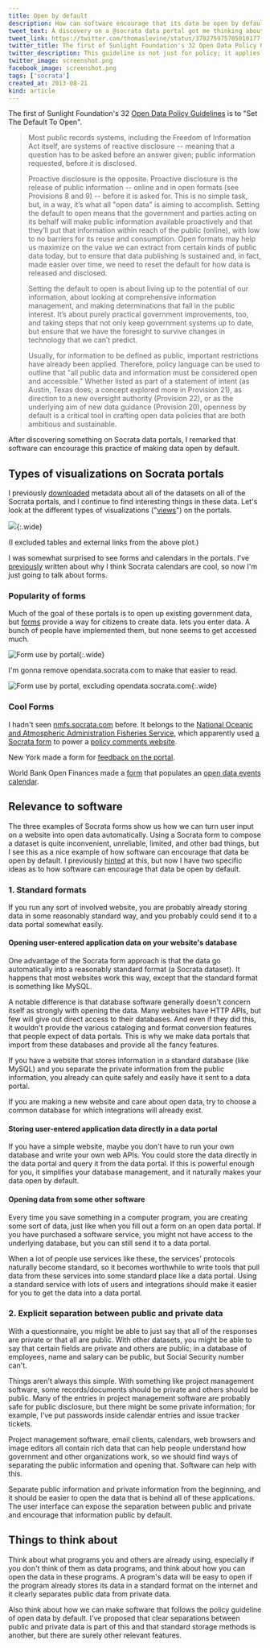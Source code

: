 ```yaml
---
title: Open by default
description: How can software encourage that its data be open by default?
tweet_text: A discovery on a @socrata data portal got me thinking about how software can encourage data to be open by default. http://thomaslevine.com/!/open-by-default
tweet_link: https://twitter.com/thomaslevine/status/370275975705010177
twitter_title: The first of Sunlight Foundation's 32 Open Data Policy Guidelines is to "Set The Default To Open".
twitter_description: This guideline is not just for policy; it applies to software too!
twitter_image: screenshot.png
facebook_image: screenshot.png
tags: ['socrata']
created_at: 2013-08-21
kind: article
---
```



The first of Sunlight Foundation's 32
[Open Data Policy Guidelines](http://sunlightfoundation.com/opendataguidelines/)
is to "Set The Default To Open".

> Most public records systems, including the Freedom of Information Act itself, are systems of reactive disclosure -- meaning that a question has to be asked before an answer given; public information requested, before it is disclosed.
>
> Proactive disclosure is the opposite. Proactive disclosure is the release of public information -- online and in open formats (see Provisions 8 and 9) -- before it is asked for. This is no simple task, but, in a way, it’s what all "open data" is aiming to accomplish. Setting the default to open means that the government and parties acting on its behalf will make public information available proactively and that they’ll put that information within reach of the public (online), with low to no barriers for its reuse and consumption. Open formats may help us maximize on the value we can extract from certain kinds of public data today, but to ensure that data publishing is sustained and, in fact, made easier over time, we need to reset the default for how data is released and disclosed.
>
> Setting the default to open is about living up to the potential of our information, about looking at comprehensive information management, and making determinations that fall in the public interest. It’s about purely practical government improvements, too, and taking steps that not only keep government systems up to date, but ensure that we have the foresight to survive changes in technology that we can’t predict.
>
> Usually, for information to be defined as public, important restrictions have already been applied. Therefore, policy language can be used to outline that "all public data and information must be considered open and accessible." Whether listed as part of a statement of intent (as Austin, Texas does; a concept explored more in Provision 21), as direction to a new oversight authority (Provision 22), or as the underlying aim of new data guidance (Provision 20), openness by default is a critical tool in crafting open data policies that are both ambitious and sustainable.

After discovering something on Socrata data portals, I remarked that
software can encourage this practice of making data open by default.

## Types of visualizations on Socrata portals
I previously [downloaded](/!/socrata-summary) metadata about all of
the datasets on all of the Socrata portals, and I continue to find
interesting things in these data. Let's look at the different types
of visualizations ("[views](/!/socrata-genealogies#term-view)") on the portals.

![](figure/not_boring.png){:.wide}

(I excluded tables and external links from the above plot.)

I was somewhat surprised to see forms and calendars in the portals.
I've [previously](/!/open-calendars) written about why I think Socrata calendars are cool,
so now I'm just going to talk about forms.

### Popularity of forms
Much of the goal of these portals is to open up existing government data, but
[forms](https://data.wa.gov/Economics/Broadband-Project-Data-Entry/38rz-krmg?) provide a way for citizens to create data.
lets you enter data. A bunch of people have implemented them, but none seems to get accessed much.

![Form use by portal](figure/form_use_3.png){:.wide}

I'm gonna remove opendata.socrata.com to make that easier to read.

![Form use by portal, excluding opendata.socrata.com](figure/form_use_4.png){:.wide}

### Cool Forms
I hadn't seen [nmfs.socrata.com](https://nmfs.socrata.com) before.
It belongs to the [National Oceanic and Atmospheric Administration Fisheries Service](http://www.nmfs.noaa.gov),
which apparently used [a Socrata form](https://nmfs.socrata.com/Government/2011-Aquaculture-Public-Comments-Form/u5id-8nqp) to power a
[policy comments website](http://www.nmfs.noaa.gov/aquaculture/policy2/).

New York made a form for [feedback on the portal](https://data.ny.gov/dataset/Give-Feedback/fq3e-q75i?).

World Bank Open Finances made a
[form](https://finances.worldbank.org/dataset/Global-Open-Data-Calendar-Entry-Form/qdbh-rfd3?)
that populates an
[open data events calendar](https://finances.worldbank.org/dataset/Global-Open-Data-Calendar/g4sx-dwxc).

## Relevance to software
The three examples of Socrata forms show us how we can turn user input on a website into
open data automatically. Using a Socrata form to compose a dataset is quite inconvenient,
unreliable, limited, and other bad things, but I see this as a nice example of how software
can encourage that data be open by default. I previously
[hinted](http://thomaslevine.com/!/socrata-calendars#opening-data-at-their-sources) at this,
but now I have two specific ideas as to how software can encourage that data be open by default.

### 1. Standard formats
If you run any sort of involved website, you are probably already storing data in some
reasonably standard way, and you probably could send it to a data portal somewhat easily.

#### Opening user-entered application data on your website's database
One advantage of the Socrata form approach is that the data go automatically into a
reasonably standard format (a Socrata dataset). It happens that most websites work this
way, except that the standard format is something like MySQL.

A notable difference is that database software generally doesn't concern itself as
strongly with opening the data. Many websites have HTTP APIs, but few will give out
direct access to their databases. And even if they did this, it wouldn't provide the
various cataloging and format conversion features that people expect of data portals.
This is why we make data portals that import from these databases and provide all the
fancy features.

If you have a website that stores information in a standard database (like MySQL) and
you separate the private information from the public information, you already can quite
safely and easily have it sent to a data portal.

If you are making a new website and care about open data, try to choose a common
database for which integrations will already exist.

#### Storing user-entered application data directly in a data portal
If you have a simple website, maybe you don't have to run your own database
and write your own web APIs. You could store the data directly in the data portal
and query it from the data portal. If this is powerful enough for you, it
simplifies your database management, and it naturally makes your data open by default.

#### Opening data from some other software
Every time you save something in a computer program, you are creating some sort
of data, just like when you fill out a form on an open data portal.
If you have purchased a software service, you might not have access to the
underlying database, but you can still send it to a data portal.

When a lot of people use services like these, the services' protocols naturally
become standard, so it becomes worthwhile to write tools that pull data from these
services into some standard place like a data portal. Using a standard service
with lots of users and integrations should make it easier for you to get the data
into a data portal.

### 2. Explicit separation between public and private data
With a questionnaire, you might be able to just say that all of the responses are
private or that all are public. With other datasets, you might be able to say that
certain fields are private and others are public; in a database of employees, name
and salary can be public, but Social Security number can't.

Things aren't always this simple. With something like project management software,
some records/documents should be private and others should be public. Many of the
entries in project management software are probably safe for public disclosure,
but there might be some private information; for example, I've put passwords inside
calendar entries and issue tracker tickets.

Project management software, email clients, calendars, web browsers and image
editors all contain rich data that can help people understand how government
and other organizations work, so we should find ways of separating the public
information and opening that. Software can help with this.

Separate public information and private information from the beginning, and it
should be easier to open the data that is behind all of these applications.
The user interface can expose the separation between public and private and
encourage that information public by default.

## Things to think about
Think about what programs you and others are already using, especially if you
don't think of them as data programs, and think about how you can open the data in these programs.
A program's data will be easy to open if the program already stores its data in
a standard format on the internet and it clearly separates public data from
private data.

Also think about how we can make software that follows the policy guideline of
open data by default. I've proposed that clear separations between public and
private data is part of this and that standard storage methods is another, but
there are surely other relevant features.
